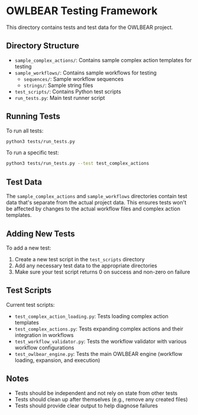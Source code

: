 # OWLBEAR Testing Framework

This directory contains tests and test data for the OWLBEAR project.

## Directory Structure

- `sample_complex_actions/`: Contains sample complex action templates for testing
- `sample_workflows/`: Contains sample workflows for testing
  - `sequences/`: Sample workflow sequences
  - `strings/`: Sample string files
- `test_scripts/`: Contains Python test scripts
- `run_tests.py`: Main test runner script

## Running Tests

To run all tests:

```bash
python3 tests/run_tests.py
```

To run a specific test:

```bash
python3 tests/run_tests.py --test test_complex_actions
```

## Test Data

The `sample_complex_actions` and `sample_workflows` directories contain test data that's separate from the actual project data. This ensures tests won't be affected by changes to the actual workflow files and complex action templates.

## Adding New Tests

To add a new test:

1. Create a new test script in the `test_scripts` directory
2. Add any necessary test data to the appropriate directories
3. Make sure your test script returns 0 on success and non-zero on failure

## Test Scripts

Current test scripts:

- `test_complex_action_loading.py`: Tests loading complex action templates
- `test_complex_actions.py`: Tests expanding complex actions and their integration in workflows
- `test_workflow_validator.py`: Tests the workflow validator with various workflow configurations
- `test_owlbear_engine.py`: Tests the main OWLBEAR engine (workflow loading, expansion, and execution)

## Notes

- Tests should be independent and not rely on state from other tests
- Tests should clean up after themselves (e.g., remove any created files)
- Tests should provide clear output to help diagnose failures
